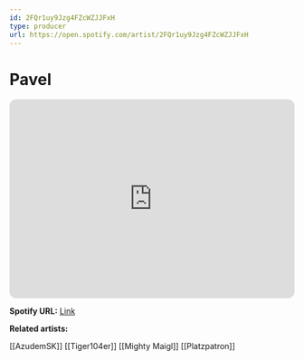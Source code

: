 ```yaml
---
id: 2FQr1uy9Jzg4FZcWZJJFxH
type: producer
url: https://open.spotify.com/artist/2FQr1uy9Jzg4FZcWZJJFxH
---
```

# Pavel

<iframe style="border-radius:12px" src="https://open.spotify.com/embed/artist/2FQr1uy9Jzg4FZcWZJJFxH" width="100%" height="352" frameBorder="0" allowfullscreen="" allow="autoplay; clipboard-write; encrypted-media; fullscreen; picture-in-picture" loading="lazy"></iframe>

**Spotify URL:** [Link](https://open.spotify.com/artist/2FQr1uy9Jzg4FZcWZJJFxH)

**Related artists:**

[[AzudemSK]]
[[Tiger104er]]
[[Mighty Maigl]]
[[Platzpatron]]
